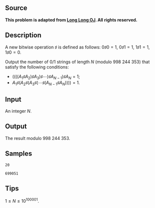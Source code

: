 ## Source

**This problem is adapted from [Long Long OJ](https://www.llong.tech/). All rights reserved.**

## Description

A new bitwise operation $\sharp$ is defined as follows: $0\sharp0=1$, $0\sharp1=1$, $1\sharp1=1$, $1\sharp0=0$.

Output the number of $0/1$ strings of length $N$ (modulo $998\ 244\ 353$) that satisfy the following conditions:

- $((((A_1\sharp A_2)\sharp A_3)\sharp\cdots)\sharp A_{N-1})\sharp A_N=1$;
- $A_1\sharp(A_2\sharp(A_3\sharp(\cdots\sharp(A_{N-1}\sharp A_N))))=1$.

## Input

An integer $N$.

## Output

The result modulo $998\ 244\ 353$.

## Samples

```input1
20
```

```output1
699051
```

## Tips

$1\leq N\leq 10^{100001}$.
